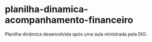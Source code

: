 # planilha-dinamica-acompanhamento-financeiro
Planilha dinâmica desenvolvida após uma aula ministrada pela DIO.
